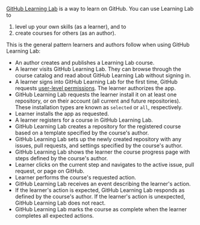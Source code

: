 [GitHub Learning Lab](https://lab.github.com/docs/about) is a way to learn on GitHub. You can use Learning Lab to 

1. level up your own skills (as a learner), and to 
2. create courses for others (as an author).

This is the general pattern learners and authors follow when using GitHub Learning Lab:

*   An author creates and publishes a Learning Lab course.
*   A learner visits GitHub Learning Lab. They can browse through the course catalog and read about GitHub Learning Lab without signing in.
*   A learner signs into GitHub Learning Lab for the first time, GitHub requests [user-level permissions](https://developer.github.com/apps/building-github-apps/identifying-and-authorizing-users-for-github-apps/#user-level-permissions). The learner authorizes the app.
*   GitHub Learning Lab requests the learner install it on at least one repository, or on their account (all current and future repositories). These installation types are known as `selected` or `all`, respectively.
*   Learner installs the app as requested.
*   A learner registers for a course in GitHub Learning Lab.
*   GitHub Learning Lab creates a repository for the registered course based on a template specified by the course's author.
*   GitHub Learning Lab sets up the newly created repository with any issues, pull requests, and settings specified by the course's author.
*   GitHub Learning Lab shows the learner the course progress page with steps defined by the course's author.
*   Learner clicks on the current step and navigates to the active issue, pull request, or page on GitHub.
*   Learner performs the course's requested action.
*   GitHub Learning Lab receives an event describing the learner's action.
*   If the learner's action is expected, GitHub Learning Lab responds as defined by the course's author. If the learner's action is unexpected, GitHub Learning Lab does not react.
*   GitHub Learning Lab marks the course as complete when the learner completes all expected actions.
